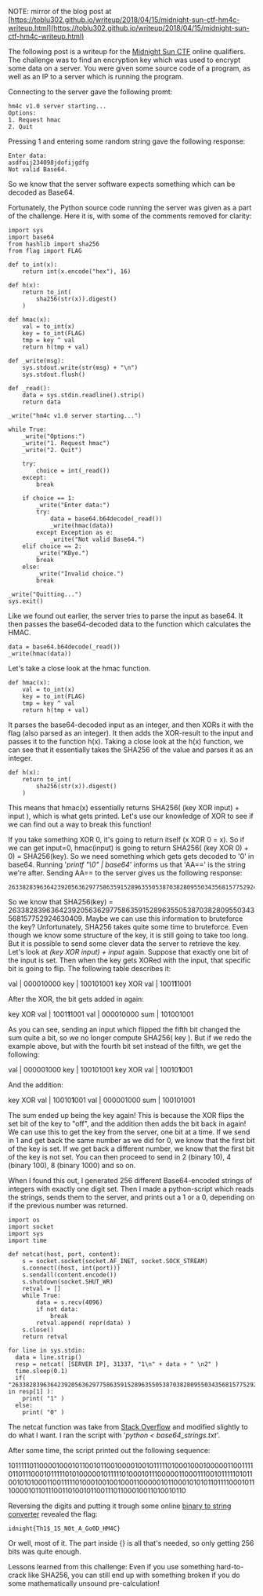 NOTE: mirror of the blog post at [https://toblu302.github.io/writeup/2018/04/15/midnight-sun-ctf-hm4c-writeup.html](https://toblu302.github.io/writeup/2018/04/15/midnight-sun-ctf-hm4c-writeup.html)

The following post is a writeup for the [Midnight Sun CTF](https://midnightsunctf.se/) online qualifiers. The challenge was to find an encryption key which was used to encrypt some data on a server. You were given some source code of a program, as well as an IP to a server which is running the program.

Connecting to the server gave the following promt:

```
hm4c v1.0 server starting...
Options:
1. Request hmac
2. Quit
```

Pressing 1 and entering some random string gave the following response:

```
Enter data:
asdfoij234098jdofijgdfg
Not valid Base64.
```

So we know that the server software expects something which can be decoded as Base64.

Fortunately, the Python source code running the server was given as a part of the challenge. Here it is, with some of the comments removed for clarity:

```
import sys
import base64
from hashlib import sha256
from flag import FLAG

def to_int(x):
    return int(x.encode("hex"), 16)

def h(x):
    return to_int(
        sha256(str(x)).digest()
    )

def hmac(x):
    val = to_int(x)
    key = to_int(FLAG)
    tmp = key ^ val
    return h(tmp + val)

def _write(msg):
    sys.stdout.write(str(msg) + "\n")
    sys.stdout.flush()

def _read():
    data = sys.stdin.readline().strip()
    return data

_write("hm4c v1.0 server starting...")

while True:
    _write("Options:")
    _write("1. Request hmac")
    _write("2. Quit")

    try:
        choice = int(_read())
    except:
        break

    if choice == 1:
        _write("Enter data:")
        try:
            data = base64.b64decode(_read())
            _write(hmac(data))
        except Exception as e:
            _write("Not valid Base64.")
    elif choice == 2:
        _write("KBye.")
        break
    else:
        _write("Invalid choice.")
        break

_write("Quitting...")
sys.exit()
```

Like we found out earlier, the server tries to parse the input as base64. It then passes the base64-decoded data to the function which calculates the HMAC.
```
data = base64.b64decode(_read())
_write(hmac(data))
```

Let's take a close look at the hmac function.
```
def hmac(x):
    val = to_int(x)
    key = to_int(FLAG)
    tmp = key ^ val
    return h(tmp + val)
```

It parses the base64-decoded input as an integer, and then XORs it with the flag (also parsed as an integer). It then adds the XOR-result to the input and passes it to the function h(x). Taking a close look at the h(x) function, we can see that it essentially takes the SHA256 of the value and parses it as an integer.

```
def h(x):
    return to_int(
        sha256(str(x)).digest()
    )
```

This means that hmac(x) essentially returns SHA256( (key XOR input) + input ), which is what gets printed. Let's use our knowledge of XOR to see if we can find out a way to break this function!

If you take something XOR 0, it's going to return itself (x XOR 0 = x). So if we can get input=0, hmac(input) is going to return SHA256( (key XOR 0) + 0) = SHA256(key). So we need something which gets gets decoded to '0' in base64. Running '_printf "\0" &#124; base64_' informs us that 'AA==' is the string we're after. Sending AA== to the server gives us the following response:

```
26338283963642392056362977586359152896355053870382809550343568157752924630409
```

So we know that SHA256(key) = 26338283963642392056362977586359152896355053870382809550343568157752924630409. Maybe we can use this information to bruteforce the key? Unfortunately, SHA256 takes quite some time to bruteforce. Even though we know some structure of the key, it is still going to take too long. But it is possible to send some clever data the server to retrieve the key. Let's look at _(key XOR input) + input_ again. Suppose that exactly one bit of the input is set. Then when the key gets XORed with the input, that specific bit is going to flip. The following table describes it:

val | 000010000
key | 100101001
key XOR val | 1001**1**1001

After the XOR, the bit gets added in again:

key XOR val | 1001**1**1001
val | 000010000
sum | 101001001

As you can see, sending an input which flipped the fifth bit changed the sum quite a bit, so we no longer compute SHA256( key ). But if we redo the example above, but with the fourth bit set instead of the fifth, we get the following:

val | 000001000
key | 100101001
key XOR val | 10010**1**001

And the addition:

key XOR val | 10010**1**001
val | 000001000
sum | 100101001

The sum ended up being the key again! This is because the XOR flips the set bit of the key to "off", and the addition then adds the bit back in again! We can use this to get the key from the server, one bit at a time. If we send in 1 and get back the same number as we did for 0, we know that the first bit of the key is set. If we get back a different number, we know that the first bit of the key is not set. You can then proceed to send in 2 (binary 10), 4 (binary 100), 8 (binary 1000) and so on.

When I found this out, I generated 256 different Base64-encoded strings of integers with exactly one digit set. Then I made a python-script which reads the strings, sends them to the server, and prints out a 1 or a 0, depending on if the previous number was returned.

```
import os
import socket
import sys
import time

def netcat(host, port, content):
    s = socket.socket(socket.AF_INET, socket.SOCK_STREAM)
    s.connect((host, int(port)))
    s.sendall(content.encode())
    s.shutdown(socket.SHUT_WR)
    retval = []
    while True:
        data = s.recv(4096)
        if not data:
            break
        retval.append( repr(data) )
    s.close()
    return retval

for line in sys.stdin:
  data = line.strip()
  resp = netcat( [SERVER IP], 31337, "1\n" + data + " \n2" )
  time.sleep(0.1)
  if( "26338283963642392056362977586359152896355053870382809550343568157752924630409" in resp[1] ):
    print( "1" )
  else:
    print( "0" )
```

The netcat function was take from [Stack Overflow](https://stackoverflow.com/questions/1908878/netcat-implementation-in-python) and modified slightly to do what I want. I ran the script with '_python < base64_strings.txt_'.

After some time, the script printed out the following sequence:

1011111011000010001011001011001000010010111110100010001000001100111101101110001011111010100000101111101000101110000011000111001011111010110010101000110011111010001001001000110000010110001010101101111000101110000101101110011010010110011101100010011010010110

Reversing the digits and putting it trough some online [binary to string converter](https://codebeautify.org/binary-string-converter) revealed the flag:

```
idnight{Th1$_1S_N0t_A_Go0D_HM4C}
```

Or well, most of it. The part inside {} is all that's needed, so only getting 256 bits was quite enough.

Lessons learned from this challenge: Even if you use something hard-to-crack like SHA256, you can still end up with something broken if you do some mathematically unsound pre-calculation!

